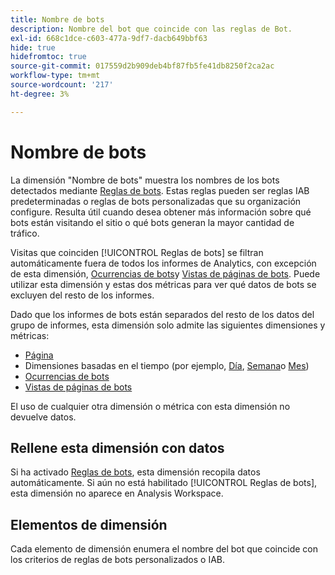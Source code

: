 ```yaml
---
title: Nombre de bots
description: Nombre del bot que coincide con las reglas de Bot.
exl-id: 668c1dce-c603-477a-9df7-dacb649bbf63
hide: true
hidefromtoc: true
source-git-commit: 017559d2b909deb4bf87fb5fe41db8250f2ca2ac
workflow-type: tm+mt
source-wordcount: '217'
ht-degree: 3%

---
```


# Nombre de bots

La dimensión &quot;Nombre de bots&quot; muestra los nombres de los bots detectados mediante [Reglas de bots](/help/admin/admin/c-manage-report-suites/c-edit-report-suites/general/bot-removal/bot-rules.md). Estas reglas pueden ser reglas IAB predeterminadas o reglas de bots personalizadas que su organización configure. Resulta útil cuando desea obtener más información sobre qué bots están visitando el sitio o qué bots generan la mayor cantidad de tráfico.

Visitas que coinciden [!UICONTROL Reglas de bots] se filtran automáticamente fuera de todos los informes de Analytics, con excepción de esta dimensión, [Ocurrencias de bots](../metrics/bot-occurrences.md)y [Vistas de páginas de bots](../metrics/bot-page-views.md). Puede utilizar esta dimensión y estas dos métricas para ver qué datos de bots se excluyen del resto de los informes.

Dado que los informes de bots están separados del resto de los datos del grupo de informes, esta dimensión solo admite las siguientes dimensiones y métricas:

* [Página](page.md)
* Dimensiones basadas en el tiempo (por ejemplo, [Día](day.md), [Semana](week.md)o [Mes](month.md))
* [Ocurrencias de bots](../metrics/bot-occurrences.md)
* [Vistas de páginas de bots](../metrics/bot-page-views.md)

El uso de cualquier otra dimensión o métrica con esta dimensión no devuelve datos.

## Rellene esta dimensión con datos

Si ha activado [Reglas de bots](/help/admin/admin/c-manage-report-suites/c-edit-report-suites/general/bot-removal/bot-rules.md), esta dimensión recopila datos automáticamente. Si aún no está habilitado [!UICONTROL Reglas de bots], esta dimensión no aparece en Analysis Workspace.

## Elementos de dimensión

Cada elemento de dimensión enumera el nombre del bot que coincide con los criterios de reglas de bots personalizados o IAB.
